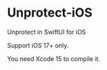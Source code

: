 # Unprotect-iOS
Unprotect in SwiftUI for iOS

Support iOS 17+ only.

You need Xcode 15 to compile it.
